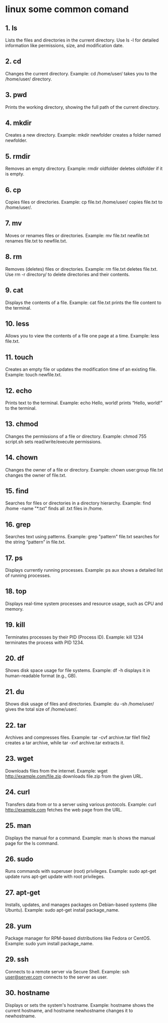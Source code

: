 # linux some common comand
## 1. ls
Lists the files and directories in the current directory. Use ls -l for detailed information like permissions, size, and modification date.

## 2. cd
Changes the current directory. Example: cd /home/user/ takes you to the /home/user/ directory.

## 3. pwd
Prints the working directory, showing the full path of the current directory.

## 4. mkdir
Creates a new directory. Example: mkdir newfolder creates a folder named newfolder.

## 5. rmdir
Removes an empty directory. Example: rmdir oldfolder deletes oldfolder if it is empty.

## 6. cp
Copies files or directories. Example: cp file.txt /home/user/ copies file.txt to /home/user/.

## 7. mv
Moves or renames files or directories. Example: mv file.txt newfile.txt renames file.txt to newfile.txt.

## 8. rm
Removes (deletes) files or directories. Example: rm file.txt deletes file.txt. Use rm -r directory/ to delete directories and their contents.

## 9. cat
Displays the contents of a file. Example: cat file.txt prints the file content to the terminal.

## 10. less
Allows you to view the contents of a file one page at a time. Example: less file.txt.

## 11. touch
Creates an empty file or updates the modification time of an existing file. Example: touch newfile.txt.

## 12. echo
Prints text to the terminal. Example: echo Hello, world! prints “Hello, world!” to the terminal.

## 13. chmod
Changes the permissions of a file or directory. Example: chmod 755 script.sh sets read/write/execute permissions.

## 14. chown
Changes the owner of a file or directory. Example: chown user:group file.txt changes the owner of file.txt.

## 15. find
Searches for files or directories in a directory hierarchy. Example: find /home -name "*.txt" finds all .txt files in /home.

## 16. grep
Searches text using patterns. Example: grep "pattern" file.txt searches for the string “pattern” in file.txt.

## 17. ps
Displays currently running processes. Example: ps aux shows a detailed list of running processes.

## 18. top
Displays real-time system processes and resource usage, such as CPU and memory.

## 19. kill
Terminates processes by their PID (Process ID). Example: kill 1234 terminates the process with PID 1234.

## 20. df
Shows disk space usage for file systems. Example: df -h displays it in human-readable format (e.g., GB).

## 21. du
Shows disk usage of files and directories. Example: du -sh /home/user/ gives the total size of /home/user/.

## 22. tar
Archives and compresses files. Example: tar -cvf archive.tar file1 file2 creates a tar archive, while tar -xvf archive.tar extracts it.

## 23. wget
Downloads files from the internet. Example: wget http://example.com/file.zip downloads file.zip from the given URL.

## 24. curl
Transfers data from or to a server using various protocols. Example: curl http://example.com fetches the web page from the URL.

## 25. man
Displays the manual for a command. Example: man ls shows the manual page for the ls command.

## 26. sudo
Runs commands with superuser (root) privileges. Example: sudo apt-get update runs apt-get update with root privileges.

## 27. apt-get
Installs, updates, and manages packages on Debian-based systems (like Ubuntu). Example: sudo apt-get install package_name.

## 28. yum
Package manager for RPM-based distributions like Fedora or CentOS. Example: sudo yum install package_name.

## 29. ssh
Connects to a remote server via Secure Shell. Example: ssh user@server.com connects to the server as user.

## 30. hostname
Displays or sets the system's hostname. Example: hostname shows the current hostname, and hostname newhostname changes it to newhostname.
